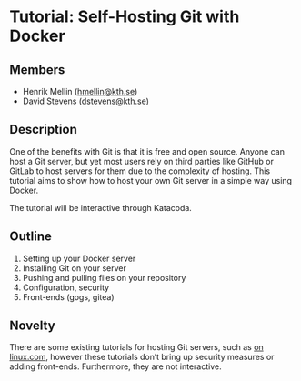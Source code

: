 # Tutorial: Self-Hosting Git with Docker

## Members
- Henrik Mellin (hmellin@kth.se)
- David Stevens (dstevens@kth.se)

## Description
One of the benefits with Git is that it is free and open source. Anyone can host a Git server, but yet most users rely on third parties like GitHub or GitLab to host servers for them due to the complexity of hosting. This tutorial aims to show how to host your own Git server in a simple way using Docker. 

The tutorial will be interactive through Katacoda.

## Outline
1. Setting up your Docker server
2. Installing Git on your server
3. Pushing and pulling files on your repository
4. Configuration, security
5. Front-ends (gogs, gitea)

## Novelty
There are some existing tutorials for hosting Git servers, such as [on linux.com](https://www.linux.com/training-tutorials/how-run-your-own-git-server/), however these tutorials don’t bring up security measures or adding front-ends. Furthermore, they are not interactive.
